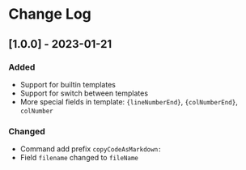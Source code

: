 # Change Log

## [1.0.0] - 2023-01-21

### Added

- Support for builtin templates
- Support for switch between templates
- More special fields in template: `{lineNumberEnd}`, `{colNumberEnd}`, `colNumber`

### Changed

- Command add prefix `copyCodeAsMarkdown:`
- Field `filename` changed to `fileName`
